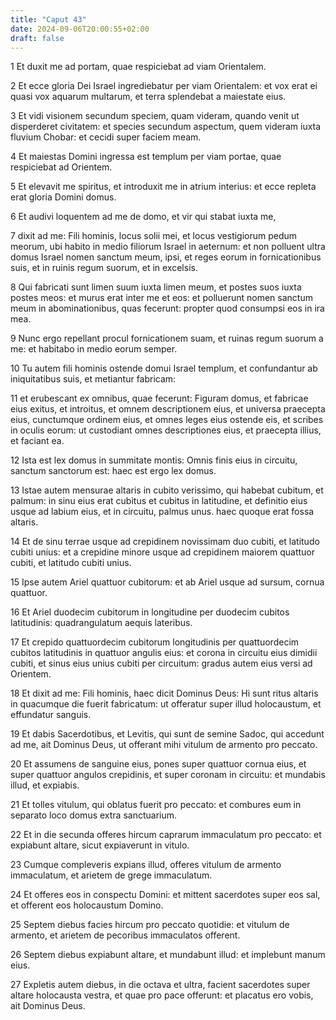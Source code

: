 ```yaml
---
title: "Caput 43"
date: 2024-09-06T20:00:55+02:00
draft: false
---
```



1 Et duxit me ad portam, quae respiciebat ad viam Orientalem.

2 Et ecce gloria Dei Israel ingrediebatur per viam Orientalem: et vox erat ei quasi vox aquarum multarum, et terra splendebat a maiestate eius.

3 Et vidi visionem secundum speciem, quam videram, quando venit ut disperderet civitatem: et species secundum aspectum, quem videram iuxta fluvium Chobar: et cecidi super faciem meam.

4 Et maiestas Domini ingressa est templum per viam portae, quae respiciebat ad Orientem.

5 Et elevavit me spiritus, et introduxit me in atrium interius: et ecce repleta erat gloria Domini domus.

6 Et audivi loquentem ad me de domo, et vir qui stabat iuxta me,

7 dixit ad me: Fili hominis, locus solii mei, et locus vestigiorum pedum meorum, ubi habito in medio filiorum Israel in aeternum: et non polluent ultra domus Israel nomen sanctum meum, ipsi, et reges eorum in fornicationibus suis, et in ruinis regum suorum, et in excelsis.

8 Qui fabricati sunt limen suum iuxta limen meum, et postes suos iuxta postes meos: et murus erat inter me et eos: et polluerunt nomen sanctum meum in abominationibus, quas fecerunt: propter quod consumpsi eos in ira mea.

9 Nunc ergo repellant procul fornicationem suam, et ruinas regum suorum a me: et habitabo in medio eorum semper.

10 Tu autem fili hominis ostende domui Israel templum, et confundantur ab iniquitatibus suis, et metiantur fabricam:

11 et erubescant ex omnibus, quae fecerunt: Figuram domus, et fabricae eius exitus, et introitus, et omnem descriptionem eius, et universa praecepta eius, cunctumque ordinem eius, et omnes leges eius ostende eis, et scribes in oculis eorum: ut custodiant omnes descriptiones eius, et praecepta illius, et faciant ea.

12 Ista est lex domus in summitate montis: Omnis finis eius in circuitu, sanctum sanctorum est: haec est ergo lex domus.

13 Istae autem mensurae altaris in cubito verissimo, qui habebat cubitum, et palmum: in sinu eius erat cubitus et cubitus in latitudine, et definitio eius usque ad labium eius, et in circuitu, palmus unus. haec quoque erat fossa altaris.

14 Et de sinu terrae usque ad crepidinem novissimam duo cubiti, et latitudo cubiti unius: et a crepidine minore usque ad crepidinem maiorem quattuor cubiti, et latitudo cubiti unius.

15 Ipse autem Ariel quattuor cubitorum: et ab Ariel usque ad sursum, cornua quattuor.

16 Et Ariel duodecim cubitorum in longitudine per duodecim cubitos latitudinis: quadrangulatum aequis lateribus.

17 Et crepido quattuordecim cubitorum longitudinis per quattuordecim cubitos latitudinis in quattuor angulis eius: et corona in circuitu eius dimidii cubiti, et sinus eius unius cubiti per circuitum: gradus autem eius versi ad Orientem.

18 Et dixit ad me: Fili hominis, haec dicit Dominus Deus: Hi sunt ritus altaris in quacumque die fuerit fabricatum: ut offeratur super illud holocaustum, et effundatur sanguis.

19 Et dabis Sacerdotibus, et Levitis, qui sunt de semine Sadoc, qui accedunt ad me, ait Dominus Deus, ut offerant mihi vitulum de armento pro peccato.

20 Et assumens de sanguine eius, pones super quattuor cornua eius, et super quattuor angulos crepidinis, et super coronam in circuitu: et mundabis illud, et expiabis.

21 Et tolles vitulum, qui oblatus fuerit pro peccato: et combures eum in separato loco domus extra sanctuarium.

22 Et in die secunda offeres hircum caprarum immaculatum pro peccato: et expiabunt altare, sicut expiaverunt in vitulo.

23 Cumque compleveris expians illud, offeres vitulum de armento immaculatum, et arietem de grege immaculatum.

24 Et offeres eos in conspectu Domini: et mittent sacerdotes super eos sal, et offerent eos holocaustum Domino.

25 Septem diebus facies hircum pro peccato quotidie: et vitulum de armento, et arietem de pecoribus immaculatos offerent.

26 Septem diebus expiabunt altare, et mundabunt illud: et implebunt manum eius.

27 Expletis autem diebus, in die octava et ultra, facient sacerdotes super altare holocausta vestra, et quae pro pace offerunt: et placatus ero vobis, ait Dominus Deus.

